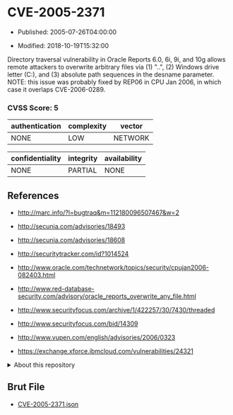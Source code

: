 # CVE-2005-2371

- Published: 2005-07-26T04:00:00

- Modified: 2018-10-19T15:32:00

Directory traversal vulnerability in Oracle Reports 6.0, 6i, 9i, and 10g allows remote attackers to overwrite arbitrary files via (1) "..", (2) Windows drive letter (C:), and (3) absolute path sequences in the desname parameter.  NOTE: this issue was probably fixed by REP06 in CPU Jan 2006, in which case it overlaps CVE-2006-0289.

### CVSS Score: **5**

| authentication | complexity | vector |
| --- | --- | --- |
| NONE | LOW | NETWORK |

| confidentiality | integrity | availability |
| --- | --- | --- |
| NONE | PARTIAL | NONE |

## References

* http://marc.info/?l=bugtraq&m=112180096507467&w=2

* http://secunia.com/advisories/18493

* http://secunia.com/advisories/18608

* http://securitytracker.com/id?1014524

* http://www.oracle.com/technetwork/topics/security/cpujan2006-082403.html

* http://www.red-database-security.com/advisory/oracle_reports_overwrite_any_file.html

* http://www.securityfocus.com/archive/1/422257/30/7430/threaded

* http://www.securityfocus.com/bid/14309

* http://www.vupen.com/english/advisories/2006/0323

* https://exchange.xforce.ibmcloud.com/vulnerabilities/24321

<details>
<summary>About this repository</summary> 

  This repository is part of the project [Live Hack CVE](https://github.com/Live-Hack-CVE). Main website can be found [www.live-hack.org](https://www.live-hack.org) 
  
  Made by [Sn0wAlice](https://github.com/Sn0wAlice) for the people that care about security and need to have a feed of the latest CVEs. Hope you enjoy it, don't forget to star the repo and follow me on [Twitter](https://twitter.com/Sn0wAlice) and [Github](https://github.com/Sn0wAlice). And that is my [personnal website](https://www.alice-snow.me/)

  - [Home Page](https://github.com/Live-Hack-CVE)
  - [Framework](https://github.com/Live-Hack-CVE/cve-framework)
  - [CVE database](https://github.com/Live-Hack-CVE/full_database)
  - [Changelog](https://github.com/Live-Hack-CVE/Changelog)
</details>

## Brut File

* [CVE-2005-2371.json](https://raw.githubusercontent.com/Live-Hack-CVE/full_database/main/cves/2005/CVE-2005-2371.json)

